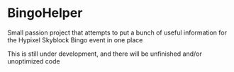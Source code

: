 # BingoHelper
Small passion project that attempts to put a bunch of useful information for the Hypixel Skyblock Bingo event in one place

This is still under development, and there will be unfinished and/or unoptimized code
